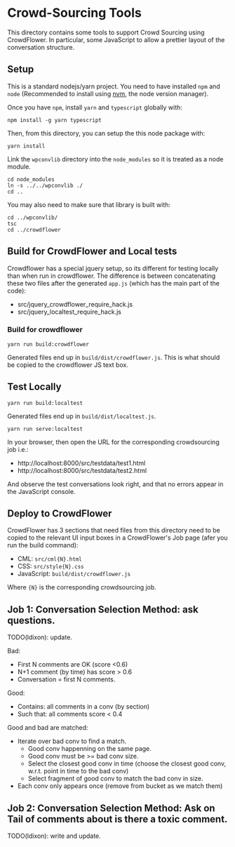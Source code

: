 # Crowd-Sourcing Tools

This directory contains some tools to support Crowd Sourcing using CrowdFlower. In particular, some JavaScript to allow a prettier layout of the conversation structure.

## Setup

This is a standard nodejs/yarn project. You need to have installed
`npm` and `node` (Recommended to install using [nvm](https://github.com/creationix/nvm), the node version manager).

Once you have `npm`, install `yarn` and `typescript` globally with:

```shell
npm install -g yarn typescript
```

Then, from this directory, you can setup the this node package with:

```shell
yarn install
```

Link the `wpconvlib` directory into the `node_modules` so it is treated as a node module.

```shell
cd node_modules
ln -s ../../wpconvlib ./
cd ..
```

You may also need to make sure that library is built with:

```
cd ../wpconvlib/
tsc
cd ../crowdflower
```

## Build for CrowdFlower and Local tests

Crowdflower has a special jquery setup, so its different for testing locally than when run in crowdflower. The difference is between concatenating these two files after the generated `app.js` (which has the main part of the code):

* src/jquery_crowdflower_require_hack.js
* src/jquery_localtest_require_hack.js

### Build for crowdflower

```shell
yarn run build:crowdflower
```

Generated files end up in `build/dist/crowdflower.js`. This is what should be copied to the crowdflower JS text box.

## Test Locally

```shell
yarn run build:localtest
```

Generated files end up in `build/dist/localtest.js`.

```shell
yarn run serve:localtest
```

In your browser, then open the URL for the corresponding crowdsourcing job i.e.:

*  http://localhost:8000/src/testdata/test1.html
*  http://localhost:8000/src/testdata/test2.html

And observe the test conversations look right, and that no errors appear in the
JavaScript console.

## Deploy to CrowdFlower

CrowdFlower has 3 sections that need files from this directory need to be copied to the relevant UI input boxes in a CrowdFlower's Job page (afer you run the build command):

* CML: `src/cml{N}.html`
* CSS: `src/style{N}.css`
* JavaScript: `build/dist/crowdflower.js`

Where `{N}` is the corresponding crowdsourcing job.

## Job 1: Conversation Selection Method: ask questions.

TODO(ldixon): update.

Bad:
 - First N comments are OK (score <0.6)
 - N+1 comment (by time) has score > 0.6
 - Conversation = first N comments.

Good:
 - Contains: all comments in a conv (by section)
 - Such that: all comments score < 0.4

Good and bad are matched:
 - Iterate over bad conv to find a match.
   - Good conv happenning on the same page.
   - Good conv must be >= bad conv size.
   - Select the closest good conv in time (choose the closest good conv, w.r.t. point in time to the bad conv)
   - Select fragment of good conv to match the bad conv in size.
 - Each conv only appears once (remove from bucket as we match them)

## Job 2: Conversation Selection Method: Ask on Tail of comments about is there a toxic comment.

TODO(ldixon): write and update.